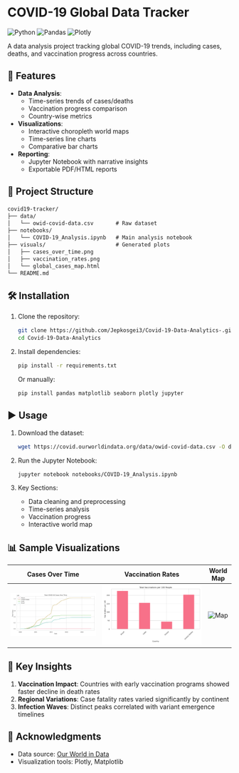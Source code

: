 # COVID-19 Global Data Tracker

![Python](https://img.shields.io/badge/Python-3.8%2B-blue)
![Pandas](https://img.shields.io/badge/Pandas-1.3%2B-orange)
![Plotly](https://img.shields.io/badge/Plotly-5.0%2B-purple)

A data analysis project tracking global COVID-19 trends, including cases, deaths, and vaccination progress across countries.

## 📌 Features

- **Data Analysis**:
  - Time-series trends of cases/deaths
  - Vaccination progress comparison
  - Country-wise metrics
- **Visualizations**:
  - Interactive choropleth world maps
  - Time-series line charts
  - Comparative bar charts
- **Reporting**:
  - Jupyter Notebook with narrative insights
  - Exportable PDF/HTML reports

## 📂 Project Structure

```
covid19-tracker/
├── data/
│   └── owid-covid-data.csv       # Raw dataset
├── notebooks/
│   └── COVID-19_Analysis.ipynb   # Main analysis notebook
├── visuals/                      # Generated plots
│   ├── cases_over_time.png
│   ├── vaccination_rates.png
│   └── global_cases_map.html
└── README.md
```

## 🛠️ Installation

1. Clone the repository:
   ```bash
   git clone https://github.com/Jepkosgei3/Covid-19-Data-Analytics-.git
   cd Covid-19-Data-Analytics
   ```

2. Install dependencies:
   ```bash
   pip install -r requirements.txt
   ```
   Or manually:
   ```bash
   pip install pandas matplotlib seaborn plotly jupyter
   ```

## ▶️ Usage

1. Download the dataset:
   ```bash
   wget https://covid.ourworldindata.org/data/owid-covid-data.csv -O data/owid-covid-data.csv
   ```

2. Run the Jupyter Notebook:
   ```bash
   jupyter notebook notebooks/COVID-19_Analysis.ipynb
   ```

3. Key Sections:
   - Data cleaning and preprocessing
   - Time-series analysis
   - Vaccination progress
   - Interactive world map

## 📊 Sample Visualizations

| Cases Over Time | Vaccination Rates | World Map |
|-----------------|-------------------|-----------|
| ![Cases](visuals/cases_over_time.png) | ![Vaccines](visuals/vaccination_rates.png) | ![Map](https://i.imgur.com/JKkzXRQ.png) |

## 📝 Key Insights

1. **Vaccination Impact**: Countries with early vaccination programs showed faster decline in death rates
2. **Regional Variations**: Case fatality rates varied significantly by continent
3. **Infection Waves**: Distinct peaks correlated with variant emergence timelines
   
## 🙏 Acknowledgments

- Data source: [Our World in Data](https://ourworldindata.org/covid-vaccinations)
- Visualization tools: Plotly, Matplotlib
